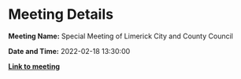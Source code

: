 # Meeting Details

**Meeting Name:** Special Meeting of Limerick City and County Council

**Date and Time:** 2022-02-18 13:30:00

**<a href="https://www.limerick.ie/council/whats-on/special-meeting-limerick-city-and-county-council-47" target="_blank">Link to meeting</a>**
